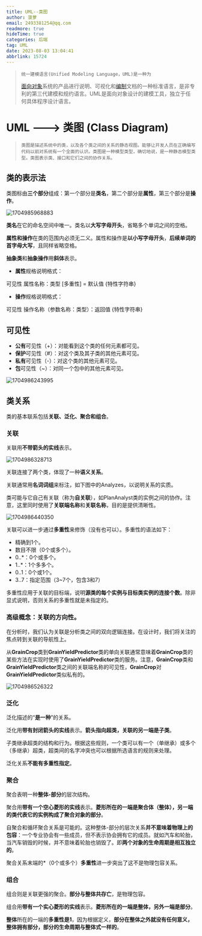 ```yaml
---
title: UML--类图
author: 菠萝
email: 2493381254@qq.com
readmore: true
hideTime: true
categories: 后端
tag: UML
date: 2023-08-03 13:04:41
abbrlink: 15724
---
```

> ```
> 统一建模语言(Unified Modeling Language，UML)是一种为
> ```
>
> [面向对象](https://baike.baidu.com/item/%E9%9D%A2%E5%90%91%E5%AF%B9%E8%B1%A1/2262089?fromModule=lemma_inlink)系统的产品进行说明、可视化和[编制](https://baike.baidu.com/item/%E7%BC%96%E5%88%B6/9907954?fromModule=lemma_inlink)文档的一种标准语言，是非专利的第三代建模和规约语言。UML是面向对象设计的建模工具，独立于任何具体程序设计语言。

# UML ---> 类图 (Class Diagram)

<!-- more -->

> ```
> 类图是描述系统中的类，以及各个类之间的关系的静态视图。能够让开发人员在正确编写代码以前对系统有一个全面的认识。类图是一种模型类型，确切地说，是一种静态模型类型。类图表示类、接口和它们之间的协作关系。
> ```

## 类的表示法

类图标由**三个部分**组成：第一个部分是**类名**，第二个部分是**属性**，第三个部分是**操作**。

![1704985968883](UML/1704985968883.png)

**类名**在它的命名空间中唯一。类名以**大写字母开头**，省略多个单词之间的空格。

**属性和操作**在类的范围内必须无二义。属性和操作是**以小写字母开头**，**后续单词的首字母大写**，且同样省略空格。

**抽象类**和**抽象操作**用**斜体**表示。

- **属性**规格说明格式：

可见性 属性名称：类型 [多重性] = 默认值 {特性字符串}

- **操作**规格说明格式：

可见性 操作名称（参数名称：类型）：返回值 {特性字符串}

## 可见性

- **公有**可见性（+）：对能看到这个类的任何元素都可见。
- **保护**可见性（#）：对这个类及其子类的其他元素可见。
- **私有**可见性（-）：对这个类的其他元素可见。
- **包**可见性（~）：对同一个包中的其他元素可见。

![1704986243995](UML/1704986243995.png)

## 类关系

类的基本联系包括**关联、泛化、聚合和组合**。

### 关联

关联用**不带箭头的实线**表示。

![1704986328713](UML/1704986328713.png)

关联连接了两个类，体现了一种**语义关系**。

关联通常用**名词词组**来标注，如下图中的Analyzes，以说明关系的实质。

类可能与它自己有关联（称为**自关联**），如PlanAnalyst类的实例之间的协作。注意，这里同时使用了**关联端名称**和**关联名称**，目的是提供清晰性。

![1704986440350](UML/1704986440350.png)

关联可以进一步通过**多重性**来修饰（没有也可以）。多重性的语法如下：

- 精确到1个。
- 数目不限（0个或多个）。
- 0..*：0个或多个。
- 1..*：1个多多个。
- 0..1：0个或1个。
- 3..7：指定范围（3~7个，包含3和7）

多重性应用于关联的目标端，说明**源类的每个实例与目标类实例的连接个数**。除非显式说明，否则关系的多重性就是未指定的。

### 高级概念：关联的方向性。

在分析时，我们认为关联是分析类之间的双向逻辑连接。在设计时，我们将关注的焦点转到关联的导航性上。

从**GrainCrop**类到**GrainYieldPredictor**类的单向关联通常意味着**GrainCrop**类的某些方法在实现时使用了**GrainYieldPredictor**类的服务。注意，**GrainCrop**类和**GrainYieldPredictor**类之间的关联端名称的可见性，**GrainCrop**对**GrainYieldPredictor**类似私有的。

![1704986526322](UML/1704986526322.png)

### 泛化

泛化描述的“**是一种**”的关系。

泛化用**带有封闭箭头的实线**表示。**箭头指向超类，关联的另一端是子类**。

子类继承超类的结构和行为。根据这些规则，一个类可以有一个（单继承）或多个（多继承）超类，超类间的名字冲突也可以根据所选语言的规则来处理。

泛化关系**不能有多重性指定**。

### 聚合

聚合表明一种**整体-部分**的层次结构。

聚合用**带有一个空心菱形的实线**表示。**菱形所在的一端是聚合体（整体），另一端的类代表它的实例构成了聚合对象的部分**。

自聚合和循环聚合关系是可能的。这种整体-部分的层次关系**并不意味着物理上的包容**：一个专业协会有一些成员，但不表示协会拥有它的成员。就如汽车和轮胎，当汽车销毁的时候，并不意味着轮胎也销毁了。即**两个对象的生命周期是相互独立的**。

聚合关系末端的*（0个或多个）**多重性**进一步突出了这不是物理包容关系。

### 组合

组合则是关联更强的聚合。**部分与整体共存亡**，是物理包容。

组合用**带有一个实心菱形的实线**表示。**菱形所在的一端是整体，另外一端是部分**。

**整体**所在的一端的**多重性是1**，因为根据定义，**部分在整体之外就没有任何意义，整体拥有部分，部分的生命周期与整体式一样的**。
